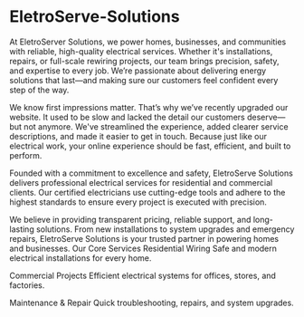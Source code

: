 # EletroServe-Solutions





At EletroServer Solutions, we power homes, businesses, and communities with reliable, high-quality electrical services. Whether it's installations, repairs, or full-scale rewiring projects, our team brings precision, safety, and expertise to every job. We’re passionate about delivering energy solutions that last—and making sure our customers feel confident every step of the way.

We know first impressions matter. That’s why we’ve recently upgraded our website. It used to be slow and lacked the detail our customers deserve—but not anymore. We've streamlined the experience, added clearer service descriptions, and made it easier to get in touch. Because just like our electrical work, your online experience should be fast, efficient, and built to perform.

Founded with a commitment to excellence and safety, EletroServe Solutions delivers professional electrical services for residential and commercial clients. Our certified electricians use cutting-edge tools and adhere to the highest standards to ensure every project is executed with precision.

We believe in providing transparent pricing, reliable support, and long-lasting solutions. From new installations to system upgrades and emergency repairs, EletroServe Solutions is your trusted partner in powering homes and businesses.
Our Core Services
Residential Wiring
Safe and modern electrical installations for every home.

Commercial Projects
Efficient electrical systems for offices, stores, and factories.

Maintenance & Repair
Quick troubleshooting, repairs, and system upgrades.
